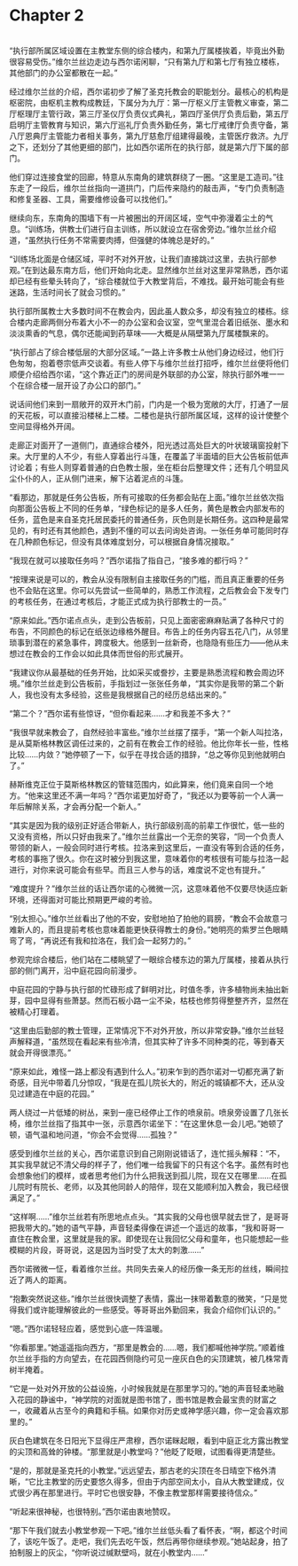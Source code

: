 # Chapter 2

<br>
“执行部所属区域设置在主教堂东侧的综合楼内，和第九厅属楼挨着，毕竟出外勤很容易受伤。”维尔兰丝边走边与西尔诺闲聊，“只有第九厅和第七厅有独立楼栋，其他部门的办公室都散在一起。”

经过维尔兰丝的介绍，西尔诺初步了解了圣克托教会的职能划分。最核心的机构是枢密院，由枢机主教构成教廷，下属分为九厅：第一厅枢义厅主管教义审查，第二厅枢理厅主管行政，第三厅圣仪厅负责仪式典礼，第四厅圣供厅负责后勤，第五厅启明厅主管教育与知识，第六厅巡礼厅负责外勤任务，第七厅戒律厅负责守备，第八厅恩典厅主管能力者相关事务，第九厅慈愈厅组建得最晚，主管医疗救济。九厅之下，还划分了其他更细的部门，比如西尔诺所在的执行部，就是第六厅下属的部门。

他们穿过连接食堂的回廊，特意从东南角的建筑群绕了一圈。“这里是工造司。”往东走了一段后，维尔兰丝指向一道拱门，门后传来隐约的敲击声，“专门负责制造和修复圣器、工具，需要维修设备可以找他们。”

继续向东，东南角的围墙下有一片被圈出的开阔区域，空气中弥漫着尘土的气息。“训练场，供教士们进行自主训练，所以就设立在宿舍旁边。”维尔兰丝介绍道，“虽然执行任务不常需要肉搏，但强健的体魄总是好的。”

“训练场北面是仓储区域，平时不对外开放，让我们直接跳过这里，去执行部参观。”在到达最东南方后，他们开始向北走。显然维尔兰丝对这里非常熟悉，西尔诺却已经有些晕头转向了，“综合楼就位于大教堂背后，不难找。最开始可能会有些迷路，生活时间长了就会习惯的。”

执行部所属教士大多数时间不在教会内，因此虽人数众多，却没有独立的楼栋。综合楼内走廊两侧分布着大小不一的办公室和会议室，空气里混合着旧纸张、墨水和淡淡熏香的气息，偶尔还能闻到药草味——大概是从隔壁第九厅属楼飘来的。

“执行部占了综合楼低层的大部分区域。”一路上许多教士从他们身边经过，他们行色匆匆，抱着卷宗低声交谈着。有些人停下与维尔兰丝打招呼，维尔兰丝便将他们顺便介绍给西尔诺，“这个靠近正门的房间是外联部的办公室，除执行部外唯一一个在综合楼一层开设了办公口的部门。”

说话间他们来到一扇敞开的双开木门前，门内是一个极为宽敞的大厅，打通了一层的天花板，可以直接沿楼梯上二楼。二楼也是执行部所属区域，这样的设计使整个空间显得格外开阔。

走廊正对面开了一道侧门，直通综合楼外，阳光透过高处巨大的叶状玻璃窗投射下来。大厅里的人不少，有些人穿着出行斗篷，在覆盖了半面墙的巨大公告板前低声讨论着；有些人则穿着普通的白色教士服，坐在柜台后整理文件；还有几个明显风尘仆仆的人，正从侧门进来，解下沾着泥点的斗篷。

“看那边，那就是任务公告板，所有可接取的任务都会贴在上面。”维尔兰丝依次指向那面公告板上不同的任务单，“绿色标记的是多人任务，黄色是教会内部发布的任务，蓝色是来自圣克托居民委托的普通任务，灰色则是长期任务。这四种是最常见的，有时还有其他颜色，遇到不懂的可以去问询处咨询。一张任务单可能同时存在几种颜色标记，但没有具体难度划分，可以根据自身情况接取。”

“我现在就可以接取任务吗？”西尔诺指了指自己，“接多难的都行吗？”

“按理来说是可以的，教会从没有限制自主接取任务的门槛，而且真正重要的任务也不会贴在这里。你可以先尝试一些简单的，熟悉工作流程，之后教会会下发专门的考核任务，在通过考核后，才能正式成为执行部教士的一员。”

“原来如此。”西尔诺点点头，走到公告板前，只见上面密密麻麻贴满了各种尺寸的布告，不同颜色的标记在纸张边缘格外醒目。布告上的任务内容五花八门，从邻里琐事到潜在的紧急事件，跨度极大。他感到一丝新奇，也隐隐有些压力——他从未想过在教会的工作会以如此具体而世俗的形式展开。

“我建议你从最基础的任务开始，比如采买或誊抄，主要是熟悉流程和教会周边环境。”维尔兰丝走到公告板前，手指划过一张张任务单，“其实你是我带的第二个新人，我也没有太多经验，这些是我根据自己的经历总结出来的。”

“第二个？”西尔诺有些惊讶，“但你看起来……才和我差不多大？”

“我很早就来教会了，自然经验丰富些。”维尔兰丝摆了摆手，“第一个新人叫拉洛，是从莫斯格林教区调任过来的，之前有在教会工作的经验。他比你年长一些，性格比较……内敛？”她停顿了一下，似乎在寻找合适的措辞，“总之等你见到他就明白了。”

赫斯维克正位于莫斯格林教区的管辖范围内，如此算来，他们竟来自同一个地方。“他来这里还不满一年吗？”西尔诺更加好奇了，“我还以为要等前一个人满一年后解除关系，才会再分配一个新人。”

“其实是因为我的级别正好适合带新人，执行部级别高的前辈工作很忙，低一些的又没有资格，所以只好由我来了。”维尔兰丝露出一个无奈的笑容，“同一个负责人带领的新人，一般会同时进行考核。拉洛来到这里后，一直没有等到合适的任务，考核的事拖了很久。你在这时被分到我这里，意味着你的考核很有可能与拉洛一起进行，对你来说可能会有些早。而且三人参与的话，难度说不定也有提升。”

“难度提升？”维尔兰丝的话让西尔诺的心微微一沉，这意味着他不仅要尽快适应新环境，还得面对可能比预期更严峻的考验。

“别太担心。”维尔兰丝看出了他的不安，安慰地拍了拍他的肩膀，“教会不会故意刁难新人的，而且提前考核也意味着能更快获得教士的身份。”她明亮的紫罗兰色眼睛弯了弯，“再说还有我和拉洛在，我们会一起努力的。”

参观完综合楼后，他们站在二楼眺望了一眼综合楼东边的第九厅属楼，接着从执行部的侧门离开，沿中庭花园向前漫步。

中庭花园的宁静与执行部的忙碌形成了鲜明对比，时值冬季，许多植物尚未抽出新芽，园中显得有些萧瑟。然而石板小路一尘不染，枯枝也修剪得整整齐齐，显然在被精心打理着。

“这里由后勤部的教士管理，正常情况下不对外开放，所以非常安静。”维尔兰丝轻声解释道，“虽然现在看起来有些冷清，但其实种了许多不同种类的花，等到春天就会开得很漂亮。”

“原来如此，难怪一路上都没有遇到什么人。”初来乍到的西尔诺对一切都充满了新奇感，目光中带着几分惊叹，“我是在孤儿院长大的，附近的城镇都不大，还从没见过建造在中庭的花园。”

两人绕过一片低矮的树丛，来到一座已经停止工作的喷泉前。喷泉旁设置了几张长椅，维尔兰丝指了指其中一张，示意西尔诺坐下：“在这里休息一会儿吧。”她顿了顿，语气温和地问道，“你会不会觉得……孤独？”

感受到维尔兰丝的关心，西尔诺意识到自己刚刚说错话了，连忙摇头解释：“不，其实我早就记不清父母的样子了，他们唯一给我留下的只有这个名字。虽然有时也会想象他们的模样，或者思考他们为什么把我送到孤儿院，现在又在哪里……在孤儿院时有院长、老师，以及其他同龄人的陪伴，现在又能顺利加入教会，我已经很满足了。”

“这样啊……”维尔兰丝若有所思地点点头。“其实我的父母也很早就去世了，是哥哥把我带大的。”她的语气平静，声音轻柔得像在讲述一个遥远的故事，“我和哥哥一直住在教会里，这里就是我的家。即使现在让我回忆父母和童年，也只能想起一些模糊的片段，哥哥说，这是因为当时受了太大的刺激……”

西尔诺微微一怔，看着维尔兰丝。共同失去亲人的经历像一条无形的丝线，瞬间拉近了两人的距离。

“抱歉突然说这些。”维尔兰丝很快调整了表情，露出一抹带着歉意的微笑，“只是觉得我们或许能理解彼此的一些感受。等哥哥出外勤回来，我会介绍你们认识的。”

“嗯。”西尔诺轻轻应着，感觉到心底一阵温暖。

“你看那里。”她遥遥指向西方，“那里是教会的……嗯，我们都喊他神学院。”顺着维尔兰丝手指的方向望去，在花园西侧隐约可见一座灰白色的尖顶建筑，被几株常青树半掩着。

“它是一处对外开放的公益设施，小时候我就是在那里学习的。”她的声音轻柔地融入花园的静谧中，“神学院的对面就是图书馆了，图书馆是教会最宝贵的财富之一，收藏着从古至今的典籍和手稿。如果你对历史或神学感兴趣，你一定会喜欢那里的。”

灰白色建筑在冬日阳光下显得庄严肃穆，西尔诺眯起眼，看到中庭正北方露出教堂的尖顶和高耸的钟楼。“那里就是小教堂吗？”他眨了眨眼，试图看得更清楚些。

“是的，那就是圣克托的小教堂。”远远望去，那古老的尖顶在冬日晴空下格外清晰，“它比主教堂的历史要悠久得多，但由于内部空间太小，自从大教堂建成，仪式很少再在那里进行。平时它也很安静，不像主教堂那样需要接待信众。”

“听起来很神秘，也很特别。”西尔诺由衷地赞叹。

“那下午我们就去小教堂参观一下吧。”维尔兰丝低头看了看怀表，“啊，都这个时间了，该吃午饭了。走吧，我们先去吃午饭，然后再带你继续参观。”她站起身，拍了拍制服上的灰尘，“你听说过缄默壁吗，就在小教堂内……”
